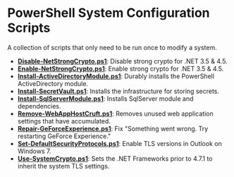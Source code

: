 PowerShell System Configuration Scripts
=======================================

A collection of scripts that only need to be run once to modify a system.

- **[Disable-NetStrongCrypto.ps1](Disable-NetStrongCrypto.ps1)**: Disable strong crypto for .NET 3.5 & 4.5.
- **[Enable-NetStrongCrypto.ps1](Enable-NetStrongCrypto.ps1)**: Enable strong crypto for .NET 3.5 & 4.5.
- **[Install-ActiveDirectoryModule.ps1](Install-ActiveDirectoryModule.ps1)**: Durably installs the PowerShell ActiveDirectory module.
- **[Install-SecretVault.ps1](Install-SecretVault.ps1)**: Installs the infrastructure for storing secrets.
- **[Install-SqlServerModule.ps1](Install-SqlServerModule.ps1)**: Installs SqlServer module and dependencies.
- **[Remove-WebAppHostCruft.ps1](Remove-WebAppHostCruft.ps1)**: Removes unused web application settings that have accumulated.
- **[Repair-GeForceExperience.ps1](Repair-GeForceExperience.ps1)**: Fix "Something went wrong. Try restarting GeForce Experience."
- **[Set-DefaultSecurityProtocols.ps1](Set-DefaultSecurityProtocols.ps1)**: Enable TLS versions in Outlook on Windows 7.
- **[Use-SystemCrypto.ps1](Use-SystemCrypto.ps1)**: Sets the .NET Frameworks prior to 4.7.1 to inherit the system TLS settings.

<!-- generated 02/03/2024 21:28:35 -->
